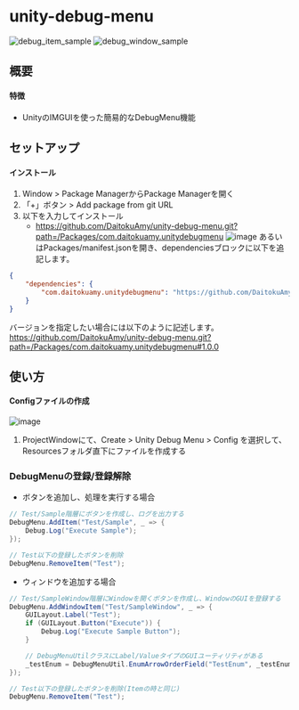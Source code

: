 # unity-debug-menu
![debug_item_sample](https://github.com/DaitokuAmy/unity-debug-menu/assets/6957962/9b614cdc-27d8-4f89-8f18-901e9cd6d105)
![debug_window_sample](https://github.com/DaitokuAmy/unity-debug-menu/assets/6957962/a380bc37-e4cf-4f1b-a96e-f20c075add74)

## 概要
#### 特徴
* UnityのIMGUIを使った簡易的なDebugMenu機能
## セットアップ
#### インストール
1. Window > Package ManagerからPackage Managerを開く
2. 「+」ボタン > Add package from git URL
3. 以下を入力してインストール
   * https://github.com/DaitokuAmy/unity-debug-menu.git?path=/Packages/com.daitokuamy.unitydebugmenu
   ![image](https://user-images.githubusercontent.com/6957962/209446846-c9b35922-d8cb-4ba3-961b-52a81515c808.png)
あるいはPackages/manifest.jsonを開き、dependenciesブロックに以下を追記します。
```json
{
    "dependencies": {
        "com.daitokuamy.unitydebugmenu": "https://github.com/DaitokuAmy/unity-debug-menu.git?path=/Packages/com.daitokuamy.unitydebugmenu"
    }
}
```
バージョンを指定したい場合には以下のように記述します。  
https://github.com/DaitokuAmy/unity-debug-menu.git?path=/Packages/com.daitokuamy.unitydebugmenu#1.0.0

## 使い方
#### Configファイルの作成
![image](https://github.com/DaitokuAmy/unity-debug-menu/assets/6957962/eea79f06-8531-44c8-a0fd-b163637c4731)
1. ProjectWindowにて、Create > Unity Debug Menu > Config を選択して、Resourcesフォルダ直下にファイルを作成する

### DebugMenuの登録/登録解除
* ボタンを追加し、処理を実行する場合
```csharp
// Test/Sample階層にボタンを作成し、ログを出力する
DebugMenu.AddItem("Test/Sample", _ => {
    Debug.Log("Execute Sample");
});

// Test以下の登録したボタンを削除
DebugMenu.RemoveItem("Test");
```

* ウィンドウを追加する場合
```csharp
// Test/SampleWindow階層にWindowを開くボタンを作成し、WindowのGUIを登録する
DebugMenu.AddWindowItem("Test/SampleWindow", _ => {
    GUILayout.Label("Test");
    if (GUILayout.Button("Execute")) {
        Debug.Log("Execute Sample Button");
    }

    // DebugMenuUtilクラスにLabel/ValueタイプのGUIユーティリティがある
    _testEnum = DebugMenuUtil.EnumArrowOrderField("TestEnum", _testEnum);
});

// Test以下の登録したボタンを削除(Itemの時と同じ)
DebugMenu.RemoveItem("Test");
```
